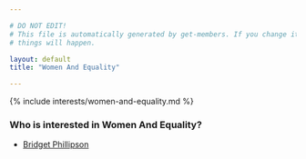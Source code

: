 ```yaml
---

# DO NOT EDIT!
# This file is automatically generated by get-members. If you change it, bad
# things will happen.

layout: default
title: "Women And Equality"

---
```


{% include interests/women-and-equality.md %}

### Who is interested in Women And Equality?


* [Bridget Phillipson](/members/bridget-phillipson.html)
